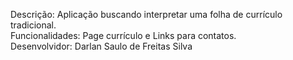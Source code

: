 Descrição: Aplicação buscando interpretar uma folha de currículo tradicional.  
Funcionalidades: Page currículo e Links para contatos.  
Desenvolvidor: Darlan Saulo de Freitas Silva  